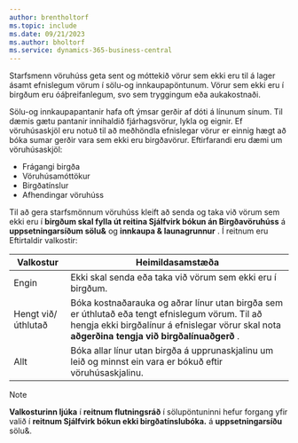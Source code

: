 ```yaml
---
author: brentholtorf
ms.topic: include
ms.date: 09/21/2023
ms.author: bholtorf
ms.service: dynamics-365-business-central
---
```


Starfsmenn vöruhúss geta sent og móttekið vörur sem ekki eru til á lager ásamt efnislegum vörum í sölu-og innkaupapöntunum. Vörur sem ekki eru í birgðum eru óáþreifanlegum, svo sem tryggingum eða aukakostnaði.

Sölu-og innkaupapantanir hafa oft ýmsar gerðir af dóti á línunum sínum. Til dæmis gætu pantanir innihaldið fjárhagsvörur, lykla og eignir. Ef vöruhúsaskjöl eru notuð til að meðhöndla efnislegar vörur er einnig hægt að bóka sumar gerðir vara sem ekki eru birgðavörur. Eftirfarandi eru dæmi um vöruhúsaskjöl:

* Frágangi birgða
* Vöruhúsamóttökur
* Birgðatínslur
* Afhendingar vöruhúss

Til að gera starfsmönnum vöruhúss kleift að senda og taka við vörum sem ekki eru í  **birgðum skal fylla út reitina Sjálfvirk bókun án Birgðavöruhúss** á  **uppsetningarsíðum sölu&**  og  **innkaupa & launagrunnur** . Í reitnum eru Eftirtaldir valkostir:

|Valkostur  |Heimildasamstæða  |
|---------|---------|
|Engin     |Ekki skal senda eða taka við vörum sem ekki eru í birgðum.         |
|Hengt við/úthlutað     | Bóka kostnaðarauka og aðrar línur utan birgða sem er úthlutað eða tengt efnislegum vörum. Til að hengja ekki birgðalínur á efnislegar vörur skal nota  **aðgerðina tengja við birgðalínuaðgerð** .        |
|Allt     | Bóka allar línur utan birgða á upprunaskjalinu um leið og minnst ein vara er bókuð eftir vöruhúsaskjalinu.        |

> [!NOTE]
>  **Valkosturinn ljúka**  í  **reitnum flutningsráð**  í sölupöntuninni hefur forgang yfir valið í  **reitnum Sjálfvirk bókun ekki birgðatínslubóka.** á  **uppsetningarsíðu**  sölu&.